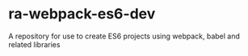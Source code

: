 # ra-webpack-es6-dev
A repository for use to create ES6 projects using webpack, babel and related libraries
